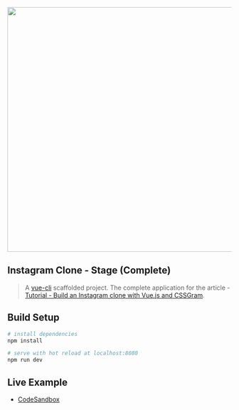<div align="center">
  <p>
    <img src="https://i.imgur.com/mtW9Z8Z.png" width="550"/>
  </p>
</div>

## Instagram Clone - Stage (Complete)

> A [vue-cli](https://github.com/vuejs/vue-cli) scaffolded project.
> The complete application for the article - [Tutorial - Build an Instagram clone with Vue.js and CSSGram](https://medium.com/@hassan.djirdeh/tutorial-build-an-instagram-clone-with-vue-js-and-cssgram-24a9f3de0408).

## Build Setup

``` bash
# install dependencies
npm install

# serve with hot reload at localhost:8080
npm run dev
```

## Live Example

* <a href="https://codesandbox.io/s/8ypo1v7xq2" target="_blank">CodeSandbox</a>
